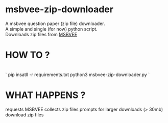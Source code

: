 # msbvee-zip-downloader
A msbvee question paper (zip file) downloader.<br>
A simple and single (for now) python script.<br>
Downloads zip files from [MSBVEE](http://www.msbve.gov.in/msbve/html/samplepaper.htm)<br>

# HOW TO ?
<br>
`
pip insatll -r requirements.txt
python3 msbvee-zip-downloader.py
`
<br>

# WHAT HAPPENS ?
requests MSBVEE
collects zip files
prompts for larger downloads (> 30mb)
download zip files
